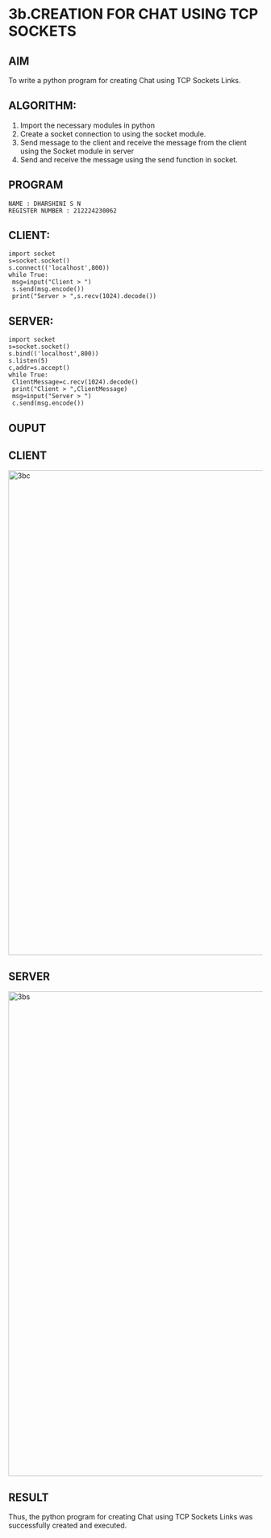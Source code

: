 # 3b.CREATION FOR CHAT USING TCP SOCKETS
## AIM
To write a python program for creating Chat using TCP Sockets Links.
## ALGORITHM:
1. Import the necessary modules in python
2. Create a socket connection to using the socket module.
3. Send message to the client and receive the message from the client using the Socket module in
 server
4. Send and receive the message using the send function in socket.
## PROGRAM
```
NAME : DHARSHINI S N
REGISTER NUMBER : 212224230062
```
## CLIENT:
```
import socket
s=socket.socket()
s.connect(('localhost',800))
while True:
 msg=input("Client > ")
 s.send(msg.encode())
 print("Server > ",s.recv(1024).decode())
```

## SERVER:
```
import socket
s=socket.socket()
s.bind(('localhost',800))
s.listen(5)
c,addr=s.accept()
while True:
 ClientMessage=c.recv(1024).decode()
 print("Client > ",ClientMessage)
 msg=input("Server > ")
 c.send(msg.encode())
```

## OUPUT
## CLIENT
<img width="960" alt="3bc" src="https://github.com/user-attachments/assets/841ca068-94da-48dd-baa6-9164a680fd4d">

## SERVER
<img width="960" alt="3bs" src="https://github.com/user-attachments/assets/767978bf-e4f1-4069-8b4c-c43dd563ae9a">

## RESULT
Thus, the python program for creating Chat using TCP Sockets Links was successfully 
created and executed.
